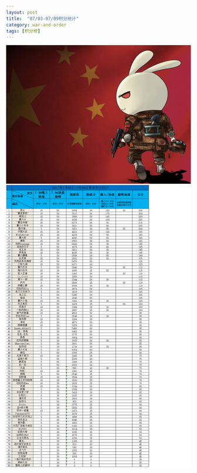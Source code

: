 ```yaml
---
layout: post
title:  "07/03-07/09积分统计"
category: war-and-order
tags: [积分榜]
---
```

![Logo](/media/files/2017/03/24/logo.jpg)
![Core709](/media/files/2017/07/709.png)